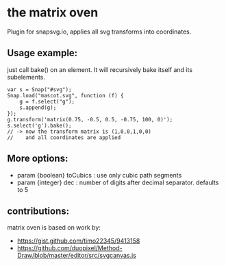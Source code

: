 # the matrix oven
Plugin for snapsvg.io, applies all svg transforms into coordinates.

## Usage example:
just call bake() on an element. It will recursively bake itself and its subelements.

	var s = Snap("#svg");
	Snap.load("mascot.svg", function (f) {
		g = f.select("g");
		s.append(g);
	}); 
	g.transform('matrix(0.75, -0.5, 0.5, -0.75, 100, 0)');
	s.select('g').bake(); 
	// -> now the transform matrix is (1,0,0,1,0,0) 
	//    and all coordinates are applied


## More options:
 * param {boolean} toCubics : use only cubic path segments
 * param {integer} dec : number of digits after decimal separator. defaults to 5

## contributions:
matrix oven is based on work by: 
 * https://gist.github.com/timo22345/9413158 
 * https://github.com/duopixel/Method-Draw/blob/master/editor/src/svgcanvas.js

